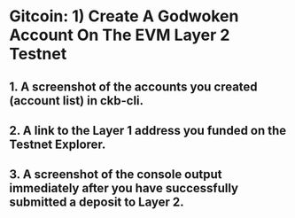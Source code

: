 # Gitcoin: 1) Create A Godwoken Account On The EVM Layer 2 Testnet

## 1. A screenshot of the accounts you created (account list) in ckb-cli.

## 2. A link to the Layer 1 address you funded on the Testnet Explorer.

## 3. A screenshot of the console output immediately after you have successfully submitted a deposit to Layer 2.
